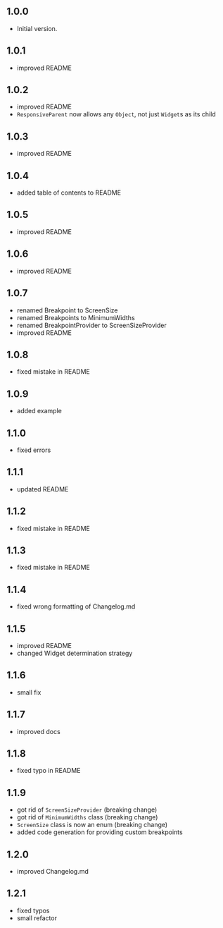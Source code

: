 ## 1.0.0

- Initial version.

## 1.0.1

- improved README

## 1.0.2

- improved README
- ```ResponsiveParent``` now allows any ```Object```, not just ```Widget```s as its child

## 1.0.3

- improved README

## 1.0.4

- added table of contents to README

## 1.0.5

- improved README

## 1.0.6

- improved README

## 1.0.7

- renamed Breakpoint to ScreenSize
- renamed Breakpoints to MinimumWidths
- renamed BreakpointProvider to ScreenSizeProvider
- improved README

## 1.0.8

- fixed mistake in README

## 1.0.9

- added example

## 1.1.0

- fixed errors

## 1.1.1

- updated README

## 1.1.2

- fixed mistake in README

## 1.1.3

- fixed mistake in README

## 1.1.4

- fixed wrong formatting of Changelog.md

## 1.1.5

- improved README
- changed Widget determination strategy

## 1.1.6

- small fix

## 1.1.7

- improved docs

## 1.1.8

- fixed typo in README

## 1.1.9

- got rid of ```ScreenSizeProvider``` (breaking change)
- got rid of ```MinimumWidths``` class (breaking change)
- ```ScreenSize``` class is now an enum (breaking change)
- added code generation for providing custom breakpoints

## 1.2.0

- improved Changelog.md

## 1.2.1

- fixed typos
- small refactor




